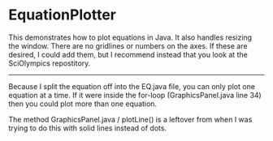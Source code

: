 # EquationPlotter

This demonstrates how to plot equations in Java. It also handles resizing the window. There are no gridlines or numbers on the axes.
If these are desired, I could add them, but I recommend instead that you look at the SciOlympics repostitory.

---------

Because I split the equation off into the EQ.java file, you can only plot one equation at a time. If it were inside the for-loop (GraphicsPanel.java line 34) then you could plot more than one equation.

The method GraphicsPanel.java / plotLine() is a leftover from when I was trying to do this with solid lines instead of dots.
